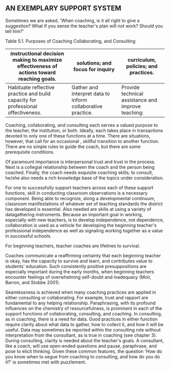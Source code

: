 ## AN EXEMPLARY SUPPORT SYSTEM

Sometimes we are asked, 'When coaching, is it all right to give a suggestion? What if you sense the teacher's plan will not work? Should you tell him?'

Table 5.1. Purposes of Coaching Collaborating, and Consulting

| instructional decision making to maximize effectiveness of actions toward reaching goals.   | solutions; and focus for inquiry                            | curriculum, policies; and practices.               |
|---------------------------------------------------------------------------------------------|-------------------------------------------------------------|----------------------------------------------------|
| Habituate reflective practice and build capacity for professional offectiveness.            | Gather and interpret data to inform collaborative practice. | Provide technical assistance and improve teaching: |

Coaching, collaborating, and consulting each serves a valued purpose to the teacher, the institution, or both. Ideally, each takes place in transactions devoted to only one of these functions at a time. There are situations, however, that call for an occasional , skillful transition to another function. There are no simple rules to guide the coach, but there are some prerequisite conditions.

Of paramount importance is interpersonal trust and trust in the process. Next is a collegial relationship between the coach and the person being coached. Finally, the coach needs exquisite coaching skills; to consult, he/she also needs a rich knowledge base of the topics under consideration.

For one to successfully support teachers across each of these support functions, skill in conducting classroom observations is a necessary component. Being able to recognize, along a developmental continuum, classroom manifestations of whatever set of teaching standards the district has developed is essential. Also needed are skills at using a variety of datagathering instruments. Because an important goal in working, especially with new teachers, is to develop independence, not dependence, collaboration is used as a vehicle for developing the beginning teacher's professional independence as well as signaling working together as a value in successful schools.

For beginning teachers, teacher coaches are lifelines to survival.

Coaches communicate a reaffirming certainty that each beginning teacher is okay, has the capacity to survive and learn, and contributes value to students' education. Such consistently positive presuppositions are especially important during the early months, when beginning teachers encounter feelings of overwhelming self-doubt and inadequacy (Moir, Barron, and Stobbe 2001).

Seamlessness is achieved when many coaching practices are applied in either consulting or collaborating. For example, trust and rapport are fundamental to any helping relationship. Paraphrasing, with its profound influences on the chemistry of resourcefulness, is prominent in each of the support functions of collaborating, consulting, and coaching. In consulting, as in coaching, there is a need for data. Good practices in either function require clarity about what data to gather, how to collect it, and how it will be useful. Data may sometimes be reported within the consulting role without interpretation from the consultant, as is true in coaching (see chapter 3). During consulting, clarity is needed about the teacher's goals. A consultant, like a coach, will use open-ended questions and pause, paraphrase, and pose to elicit thinking. Given these common features, the question 'How do you know when to segue from coaching to consulting, and how do you do it?' is sometimes met with puzzlement.